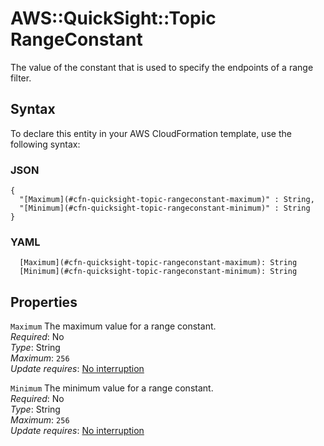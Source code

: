 # AWS::QuickSight::Topic RangeConstant<a name="aws-properties-quicksight-topic-rangeconstant"></a>

The value of the constant that is used to specify the endpoints of a range filter\.

## Syntax<a name="aws-properties-quicksight-topic-rangeconstant-syntax"></a>

To declare this entity in your AWS CloudFormation template, use the following syntax:

### JSON<a name="aws-properties-quicksight-topic-rangeconstant-syntax.json"></a>

```
{
  "[Maximum](#cfn-quicksight-topic-rangeconstant-maximum)" : String,
  "[Minimum](#cfn-quicksight-topic-rangeconstant-minimum)" : String
}
```

### YAML<a name="aws-properties-quicksight-topic-rangeconstant-syntax.yaml"></a>

```
  [Maximum](#cfn-quicksight-topic-rangeconstant-maximum): String
  [Minimum](#cfn-quicksight-topic-rangeconstant-minimum): String
```

## Properties<a name="aws-properties-quicksight-topic-rangeconstant-properties"></a>

`Maximum`  <a name="cfn-quicksight-topic-rangeconstant-maximum"></a>
The maximum value for a range constant\.  
*Required*: No  
*Type*: String  
*Maximum*: `256`  
*Update requires*: [No interruption](https://docs.aws.amazon.com/AWSCloudFormation/latest/UserGuide/using-cfn-updating-stacks-update-behaviors.html#update-no-interrupt)

`Minimum`  <a name="cfn-quicksight-topic-rangeconstant-minimum"></a>
The minimum value for a range constant\.  
*Required*: No  
*Type*: String  
*Maximum*: `256`  
*Update requires*: [No interruption](https://docs.aws.amazon.com/AWSCloudFormation/latest/UserGuide/using-cfn-updating-stacks-update-behaviors.html#update-no-interrupt)